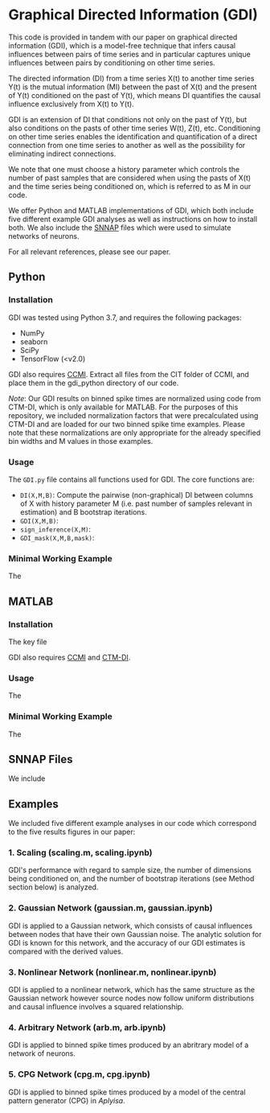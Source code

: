 # Graphical Directed Information (GDI)
This code is provided in tandem with our paper on graphical directed information (GDI), which is a model-free technique that infers causal influences between pairs of time series and in particular captures unique influences between pairs by conditioning on other time series. 

The directed information (DI) from a time series X(t) to another time series Y(t) is the mutual information (MI) between the past of X(t) and the present of Y(t) conditioned on the past of Y(t), which means DI quantifies the causal influence exclusively from X(t) to Y(t). 

GDI is an extension of DI that conditions not only on the past of Y(t), but also conditions on the pasts of other time series W(t), Z(t), etc. Conditioning on other time series enables the identification and quantification of a direct connection from one time series to another as well as the possibility for eliminating indirect connections.

We note that one must choose a history parameter which controls the number of past samples that are considered when using the pasts of X(t) and the time series being conditioned on, which is referred to as M in our code.

We offer Python and MATLAB implementations of GDI, which both include five different example GDI analyses as well as instructions on how to install both. We also include the [SNNAP](https://med.uth.edu/nba/snnap/) files which were used to simulate networks of neurons.

For all relevant references, please see our paper.

## Python
### Installation
GDI was tested using Python 3.7, and requires the following packages:
  - NumPy
  - seaborn
  - SciPy
  - TensorFlow (<v2.0)

GDI also requires [CCMI](https://github.com/sudiptodip15/CCMI). Extract all files from the CIT folder of CCMI, and place them in the gdi_python directory of our code.

*Note*: Our GDI results on binned spike times are normalized using code from CTM-DI, which is only available for MATLAB. For the purposes of this repository, we included normalization factors that were precalculated using CTM-DI and are loaded for our two binned spike time examples. Please note that these normalizations are only appropriate for the already specified bin widths and M values in those examples.

### Usage
The `GDI.py` file contains all functions used for GDI. The core functions are:
  - `DI(X,M,B)`: Compute the pairwise (non-graphical) DI between columns of X with history parameter M (i.e. past number of samples relevant in estimation) and B bootstrap iterations.
  - `GDI(X,M,B)`:
  - `sign_inference(X,M)`:
  - `GDI_mask(X,M,B,mask)`:

### Minimal Working Example
The

## MATLAB
### Installation
The key file

GDI also requires [CCMI](https://github.com/sudiptodip15/CCMI) and [CTM-DI](http://www.ece.rice.edu/neuroengineering/).

### Usage
The

### Minimal Working Example
The

## SNNAP Files
We include 

## Examples
We included five different example analyses in our code which correspond to the five results figures in our paper:

### 1. Scaling (scaling.m, scaling.ipynb)
GDI's performance with regard to sample size, the number of dimensions being conditioned on, and the number of bootstrap iterations (see Method section below) is analyzed.

### 2. Gaussian Network (gaussian.m, gaussian.ipynb)
GDI is applied to a Gaussian network, which consists of causal influences between nodes that have their own Gaussian noise. The analytic solution for GDI is known for this network, and the accuracy of our GDI estimates is compared with the derived values.

### 3. Nonlinear Network (nonlinear.m, nonlinear.ipynb)
GDI is applied to a nonlinear network, which has the same structure as the Gaussian network however source nodes now follow uniform distributions and causal influence involves a squared relationship.

### 4. Arbitrary Network (arb.m, arb.ipynb)
GDI is applied to binned spike times produced by an abritrary model of a network of neurons.

### 5. CPG Network (cpg.m, cpg.ipynb)
GDI is applied to binned spike times produced by a model of the central pattern generator (CPG) in *Aplyisa*.

